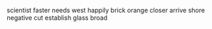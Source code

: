 scientist faster needs west happily brick orange closer arrive shore negative cut establish glass broad